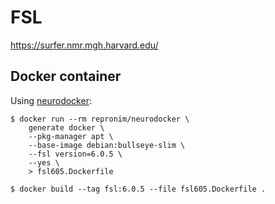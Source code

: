 # FSL

https://surfer.nmr.mgh.harvard.edu/

## Docker container

Using [neurodocker](https://www.repronim.org/neurodocker/index.html):

```console
$ docker run --rm repronim/neurodocker \
    generate docker \
    --pkg-manager apt \
    --base-image debian:bullseye-slim \
    --fsl version=6.0.5 \
    --yes \
    > fsl605.Dockerfile

$ docker build --tag fsl:6.0.5 --file fsl605.Dockerfile .
```

